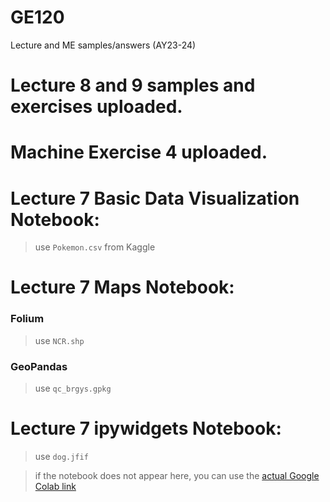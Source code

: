 # GE120
Lecture and ME samples/answers (AY23-24)

# Lecture 8 and 9 samples and exercises uploaded.

# Machine Exercise 4 uploaded.

# Lecture 7 Basic Data Visualization Notebook:

> use `Pokemon.csv` from Kaggle

# Lecture 7 Maps Notebook:

### Folium

> use `NCR.shp`

### GeoPandas

> use `qc_brgys.gpkg`

# Lecture 7 ipywidgets Notebook:

> use `dog.jfif`

> if the notebook does not appear here, you can use the [actual Google Colab link](https://colab.research.google.com/drive/1GgL0E9ItTegPhtc_7SXv5ja-z6KOdY_V?usp=sharing)
